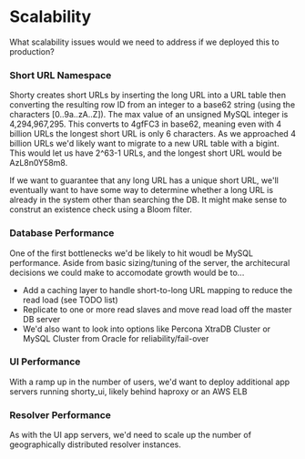 Scalability
===========

What scalability issues would we need to address if we deployed
this to production?

### Short URL Namespace

Shorty creates short URLs by inserting the long URL into a URL table
then converting the resulting row ID from an integer to a base62 string
(using the characters [0..9a..zA..Z]). The max value of an unsigned
MySQL integer is 4,294,967,295. This converts to 4gfFC3 in base62,
meaning even with 4 billion URLs the longest short URL is only 6
characters. As we approached 4 billion URLs we'd likely want to migrate
to a new URL table with a bigint. This would let us have
2^63-1 URLs, and the longest short URL would be AzL8n0Y58m8.

If we want to guarantee that any long URL has a unique short URL, we'll
eventually want to have some way to determine whether a long URL is
already in the system other than searching the DB. It might make sense
to construt an existence check using a Bloom filter.


### Database Performance

One of the first bottlenecks we'd be likely to hit woudl be MySQL
performance. Aside from basic sizing/tuning of the server, the
architecural decisions we could make to accomodate growth would be to...

* Add a caching layer to handle short-to-long URL mapping to reduce the
read load (see TODO list)
* Replicate to one or more read slaves and move read load off the master
DB server 
* We'd also want to look into options like Percona XtraDB Cluster or 
MySQL Cluster from Oracle for reliability/fail-over

### UI Performance

With a ramp up in the number of users, we'd want to deploy additional
app servers running shorty_ui, likely behind haproxy or an AWS ELB

### Resolver Performance

As with the UI app servers, we'd need to scale up the number of
geographically distributed resolver instances.

